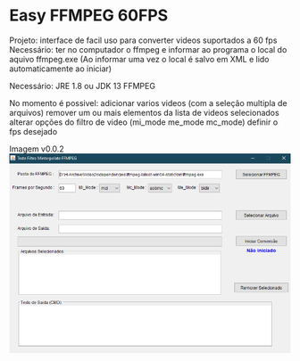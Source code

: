 # Easy FFMPEG 60FPS

Projeto: interface de facil uso para converter videos suportados a 60 fps
Necessário:
ter no computador o ffmpeg e informar ao programa o local do aquivo ffmpeg.exe (Ao informar uma vez o local é salvo em XML e lido automaticamente ao iniciar)

Necessário:
JRE 1.8 ou JDK 13
FFMPEG

No momento é possivel:
adicionar varios videos (com a seleção multipla de arquivos)
remover um ou mais elementos da lista de videos selecionados
alterar opções do filtro de video (mi_mode me_mode mc_mode)
definir o fps desejado

Imagem v0.0.2
![screenshot](https://github.com/Neerosh/EasyFFMPEG/blob/main/Untitled.png)

